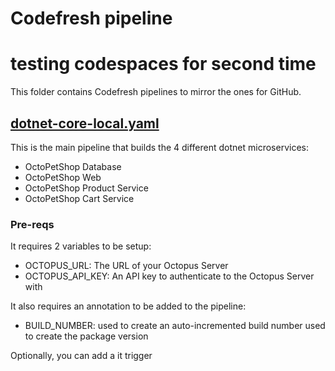 # Codefresh pipeline
# testing codespaces for second time

This folder contains Codefresh pipelines to mirror the ones for GitHub.

## [dotnet-core-local.yaml](dotnet-core-local.yaml)
This is the main pipeline that builds the 4 different dotnet microservices:

* OctoPetShop Database
* OctoPetShop Web
* OctoPetShop Product Service
* OctoPetShop Cart Service

### Pre-reqs
It requires 2 variables to be setup:
* OCTOPUS_URL: The URL of your Octopus Server
* OCTOPUS_API_KEY: An API key to authenticate to the Octopus Server with

It also requires an annotation to be added to the pipeline:
* BUILD_NUMBER: used to create an auto-incremented build number used to create the package version

Optionally, you can add a it trigger
